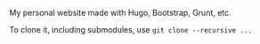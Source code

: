 My personal website made with Hugo, Bootstrap, Grunt, etc.

To clone it, including submodules, use `git clone --recursive ...`